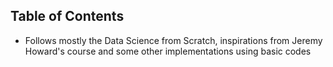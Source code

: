 ## Table of Contents

* Follows mostly the Data Science from Scratch, inspirations from Jeremy Howard's course and some other implementations using basic codes
